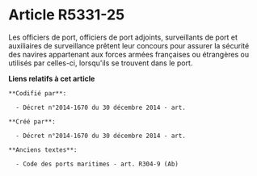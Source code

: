 # Article R5331-25

Les officiers de port, officiers de port adjoints, surveillants de port et auxiliaires de surveillance prêtent leur concours
pour assurer la sécurité des navires appartenant aux forces armées françaises ou étrangères ou utilisés par celles-ci,
lorsqu'ils se trouvent dans le port.

**Liens relatifs à cet article**

	**Codifié par**:

	  - Décret n°2014-1670 du 30 décembre 2014 - art.

	**Créé par**:

	  - Décret n°2014-1670 du 30 décembre 2014 - art.

	**Anciens textes**:

	  - Code des ports maritimes - art. R304-9 (Ab)

